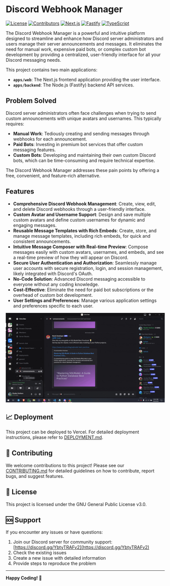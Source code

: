 # Discord Webhook Manager

[![License](https://img.shields.io/badge/License-GPLv3-blue.svg)](https://www.gnu.org/licenses/gpl-3.0)
[![Contributors](https://img.shields.io/github/contributors/ctrixcode/discord-webhook-manager)](https://github.com/ctrixcode/discord-webhook-manager/graphs/contributors)
[![Next.js](https://img.shields.io/badge/Next.js-black?style=for-the-badge&logo=next.js&logoColor=white)](https://nextjs.org/)
[![Fastify](https://img.shields.io/badge/Fastify-black?style=for-the-badge&logo=fastify&logoColor=white)](https://www.fastify.io/)
[![TypeScript](https://img.shields.io/badge/TypeScript-007ACC?style=for-the-badge&logo=typescript&logoColor=white)](https://www.typescriptlang.org/)

The Discord Webhook Manager is a powerful and intuitive platform designed to streamline and enhance how Discord server administrators and users manage their server announcements and messages. It eliminates the need for manual work, expensive paid bots, or complex custom bot development by providing a centralized, user-friendly interface for all your Discord messaging needs.

This project contains two main applications:
- **`apps/web`**: The Next.js frontend application providing the user interface.
- **`apps/backend`**: The Node.js (Fastify) backend API services.

## Problem Solved

Discord server administrators often face challenges when trying to send custom announcements with unique avatars and usernames. This typically requires:

*   **Manual Work**: Tediously creating and sending messages through webhooks for each announcement.
*   **Paid Bots**: Investing in premium bot services that offer custom messaging features.
*   **Custom Bots**: Developing and maintaining their own custom Discord bots, which can be time-consuming and require technical expertise.

The Discord Webhook Manager addresses these pain points by offering a free, convenient, and feature-rich alternative.

## Features

*   **Comprehensive Discord Webhook Management**: Create, view, edit, and delete Discord webhooks through a user-friendly interface.
*   **Custom Avatar and Username Support**: Design and save multiple custom avatars and define custom usernames for dynamic and engaging messages.
*   **Reusable Message Templates with Rich Embeds**: Create, store, and manage message templates, including rich embeds, for quick and consistent announcements.
*   **Intuitive Message Composer with Real-time Preview**: Compose messages easily with custom avatars, usernames, and embeds, and see a real-time preview of how they will appear on Discord.
*   **Secure User Authentication and Authorization**: Seamlessly manage user accounts with secure registration, login, and session management, likely integrated with Discord's OAuth.
*   **No-Code Solution**: Advanced Discord messaging accessible to everyone without any coding knowledge.
*   **Cost-Effective**: Eliminate the need for paid bot subscriptions or the overhead of custom bot development.
*   **User Settings and Preferences**: Manage various application settings and preferences specific to each user.

<img src="./docs/assets/demo.gif" alt="Discord Webhook Manager Demo" width="600" />

## 📈 Deployment

This project can be deployed to Vercel. For detailed deployment instructions, please refer to [DEPLOYMENT.md](./DEPLOYMENT.md).

## 🤝 Contributing

We welcome contributions to this project! Please see our [CONTRIBUTING.md](./CONTRIBUTING.md) for detailed guidelines on how to contribute, report bugs, and suggest features.

## 📄 License

This project is licensed under the GNU General Public License v3.0.

## 🆘 Support

If you encounter any issues or have questions:
1.  Join our Discord server for community support: [https://discord.gg/YbtyTRAFv2](https://discord.gg/YbtyTRAFv2)
2.  Check the existing issues
3.  Create a new issue with detailed information
4.  Provide steps to reproduce the problem

---

**Happy Coding! 🎉**